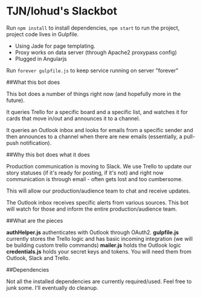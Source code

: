 # TJN/lohud's Slackbot

Run ``npm install`` to install dependencies, ``npm start`` to run the project, project code lives in Gulpfile.

 - Using Jade for page templating.
 - Proxy works on data server (through Apache2 proxypass config)
 - Plugged in Angularjs

Run ``forever gulpfile.js`` to keep service running on server "forever"

##What this bot does

This bot does a number of things right now (and hopefully more in the future).

It queries Trello for a specific board and a specific list, and watches it for cards that move in/out and announces it to a channel.

It queries an Outlook inbox and looks for emails from a specific sender and then announces to a channel when there are new emails (essentially, a pull-push notification).

##Why this bot does what it does

Production communication is moving to Slack. We use Trello to update our story statuses (if it's ready for posting, if it's not) and right now communication is through email - often gets lost and too cumbersome.

This will allow our production/audience team to chat and receive updates.

The Outlook inbox receives specific alerts from various sources. This bot will watch for those and inform the entire production/audience team.

##What are the pieces

**authHelper.js** authenticates with Outlook through OAuth2.
**gulpfile.js** currently stores the Trello logic and has basic incoming integration (we will be building custom trello commands)
**mailer.js** holds the Outlook logic
**credentials.js** holds your secret keys and tokens. You will need them from Outlook, Slack and Trello.

##Dependencies

Not all the installed dependencies are currently required/used. Feel free to junk some. I'll eventually do cleanup.